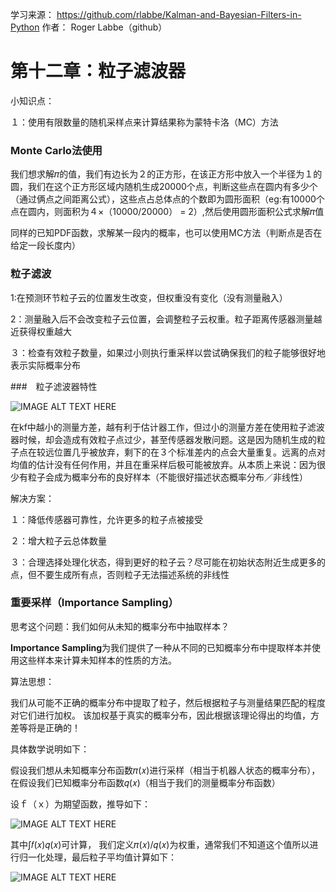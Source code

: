 学习来源：
https://github.com/rlabbe/Kalman-and-Bayesian-Filters-in-Python
作者：
Roger Labbe（github）


# 第十二章：粒子滤波器

小知识点：

１：使用有限数量的随机采样点来计算结果称为蒙特卡洛（MC）方法

### Monte Carlo法使用

我们想求解𝜋的值，我们有边长为２的正方形，在该正方形中放入一个半径为１的圆，我们在这个正方形区域内随机生成20000个点，判断这些点在圆内有多少个（通过俩点之间距离公式），这些点占总体点的个数即为圆形面积（eg:有10000个点在圆内，则面积为４×（10000/20000） = 2）,然后使用圆形面积公式求解𝜋值

同样的已知PDF函数，求解某一段内的概率，也可以使用MC方法（判断点是否在给定一段长度内）

### 粒子滤波

1:在预测环节粒子云的位置发生改变，但权重没有变化（没有测量融入）

2：测量融入后不会改变粒子云位置，会调整粒子云权重。粒子距离传感器测量越近获得权重越大

３：检查有效粒子数量，如果过小则执行重采样以尝试确保我们的粒子能够很好地表示实际概率分布

###　粒子滤波器特性

![IMAGE ALT TEXT HERE](https://github.com/xdwgood/Navigation-and-control/blob/xdwgood-patch-1/156.png)

在kf中越小的测量方差，越有利于估计器工作，但过小的测量方差在使用粒子滤波器时候，却会造成有效粒子点过少，甚至传感器发散问题。这是因为随机生成的粒子点在较远位置几乎被放弃，剩下的在３个标准差内的点会大量重复。远离的点对均值的估计没有任何作用，并且在重采样后极可能被放弃。从本质上来说：因为很少有粒子会成为概率分布的良好样本（不能很好描述状态概率分布／非线性）

解决方案：

１：降低传感器可靠性，允许更多的粒子点被接受　　　　　

２：增大粒子云总体数量　　　　

３：合理选择处理化状态，得到更好的粒子云？尽可能在初始状态附近生成更多的点，但不要生成所有点，否则粒子无法描述系统的非线性

### 重要采样（Importance Sampling）

思考这个问题：我们如何从未知的概率分布中抽取样本？

**Importance Sampling**为我们提供了一种从不同的已知概率分布中提取样本并使用这些样本来计算未知样本的性质的方法。

算法思想：

我们从可能不正确的概率分布中提取了粒子，然后根据粒子与测量结果匹配的程度对它们进行加权。 该加权基于真实的概率分布，因此根据该理论得出的均值，方差等将是正确的！

具体数学说明如下：

假设我们想从未知概率分布函数𝜋(𝑥)进行采样（相当于机器人状态的概率分布），在假设我们已知概率分布函数𝑞(𝑥)（相当于我们的测量概率分布函数）

设ｆ（ｘ）为期望函数，推导如下：

![IMAGE ALT TEXT HERE](https://github.com/xdwgood/Navigation-and-control/blob/xdwgood-patch-1/157.png)

其中∫𝑓(𝑥)𝑞(𝑥)可计算， 我们定义𝜋(𝑥)/𝑞(𝑥)为权重，通常我们不知道这个值所以进行归一化处理，最后粒子平均值计算如下：

![IMAGE ALT TEXT HERE](https://github.com/xdwgood/Navigation-and-control/blob/xdwgood-patch-1/159.png)
